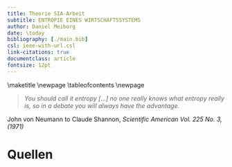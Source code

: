 ```yaml
---
title: Theorie SIA-Arbeit
subtitle: ENTROPIE EINES WIRTSCHAFTSSYSTEMS
author: Daniel Meiborg
date: \today
bibliography: [./main.bib]
csl: ieee-with-url.csl
link-citations: true
documentclass: article
fontsize: 12pt
---
```


\maketitle
\newpage
\tableofcontents
\newpage

> _You should call it entropy [...] no one really knows what entropy really is,
> so in a debate you will always have the advantage._

John von Neumann to Claude Shannon, _Scientific American Vol. 225 No. 3, (1971)_

# Quellen
